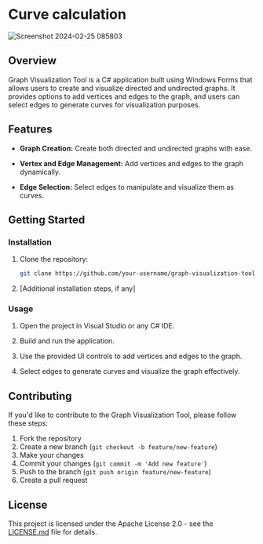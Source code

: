 # Curve calculation

![Screenshot 2024-02-25 085803](https://github.com/avill2022/Calculo-De-Curvas/assets/105819329/9b8d6291-df09-45ad-b23b-6698adb692ff)

## Overview

Graph Visualization Tool is a C# application built using Windows Forms that allows users to create and visualize directed and undirected graphs. It provides options to add vertices and edges to the graph, and users can select edges to generate curves for visualization purposes.

## Features

- **Graph Creation:** Create both directed and undirected graphs with ease.

- **Vertex and Edge Management:** Add vertices and edges to the graph dynamically.

- **Edge Selection:** Select edges to manipulate and visualize them as curves.

## Getting Started

### Installation

1. Clone the repository:

    ```bash
    git clone https://github.com/your-username/graph-visualization-tool.git
    ```

2. [Additional installation steps, if any]

### Usage

1. Open the project in Visual Studio or any C# IDE.

2. Build and run the application.

3. Use the provided UI controls to add vertices and edges to the graph.

4. Select edges to generate curves and visualize the graph effectively.

## Contributing

If you'd like to contribute to the Graph Visualization Tool, please follow these steps:

1. Fork the repository
2. Create a new branch (`git checkout -b feature/new-feature`)
3. Make your changes
4. Commit your changes (`git commit -m 'Add new feature'`)
5. Push to the branch (`git push origin feature/new-feature`)
6. Create a pull request

## License

This project is licensed under the Apache License 2.0 - see the [LICENSE.md](LICENSE.md) file for details.
